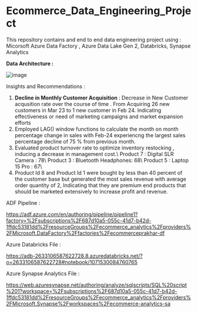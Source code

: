 # Ecommerce_Data_Engineering_Project
This repository contains and end to end data engineering project using : Micorsoft Azure Data Factory , Azure Data Lake Gen 2, Databricks, Synapse Analytics 


**Data Architecture :**

![image](https://github.com/user-attachments/assets/1ccb60b6-6989-494e-96d8-3df596dec695)


Insights and Recommendations : 

1) **Decline in Monthly Customer Acquisition** : Decrease in New Customer acqusition rate over the course of time . From Acquiring 26 new customers in Mar 23 to 1 new customer in Feb 24. Indicating effectiveness or need of
    marketing campaigns and market expansion efforts
3) Employed LAG() window functions to calculate the month on month percentage change in sales with  Feb-24 experiencng the largest sales percentage decline of 75 % from previous month.
4) Evaluated product turnover rate to optimize inventory restocking , inducing a decrease in management cost.\\
       Product 7 : Digital SLR Camera : 78\\
       Product 3 : Bluetooth Headphones: 68\\
       Product 5 : Laptop 15 Pro : 67\\
5) Product Id 8 and Product Id 1 were bought by less than 40 percent of the customer base but generated the most sales revenue with average order quantity of 2, Indicating that they are premium end products
   that should be marketed extensively to increase profit and revenue.

    
ADF Pipeline :

https://adf.azure.com/en/authoring/pipeline/pipeline1?factory=%2Fsubscriptions%2F687d10a5-055c-41d7-b42d-1ffdc53181dd%2FresourceGroups%2Fecommerce_analytics%2Fproviders%2FMicrosoft.DataFactory%2Ffactories%2Fecommerceprakhar-df


Azure Databricks File :

https://adb-2633106587622728.8.azuredatabricks.net/?o=2633106587622728#notebook/1071530084760765


Azure Synapse Analytics File :

https://web.azuresynapse.net/authoring/analyze/sqlscripts/SQL%20script%201?workspace=%2Fsubscriptions%2F687d10a5-055c-41d7-b42d-1ffdc53181dd%2FresourceGroups%2Fecommerce_analytics%2Fproviders%2FMicrosoft.Synapse%2Fworkspaces%2Fecommerce-analytics-sa
